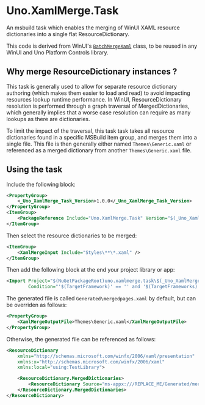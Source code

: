 # Uno.XamlMerge.Task
An msbuild task which enables the merging of WinUI XAML resource dictionaries into a single flat ResourceDictionary.

This code is derived from WinUI's [`BatchMergeXaml`](https://github.com/microsoft/microsoft-ui-xaml/blob/a1ace7957abc19bce86141203560e15a737ccac7/tools/CustomTasks/BatchMergeXaml.cs) class, to be reused in any WinUI and Uno Platform Controls library.

## Why merge ResourceDictionary instances ?
This task is generally used to allow for separate resource dictionary authoring (which makes them easier to load and read) to avoid impacting resources lookup runtime performance. In WinUI, ResourceDictionary resolution is performed through a graph traversal of MergedDictionaries, which generally implies that a worse case resolution can require as many lookups as there are dictionaries.

To limit the impact of the traversal, this task task takes all resource dictionaries found in a specific MSBuild item group, and merges them into a single file. This file is then generally either named `Themes\Generic.xaml` or referenced as a merged dictionary from another `Themes\Generic.xaml` file.

## Using the task

Include the following block:

```xml
<PropertyGroup>
    <_Uno_XamlMerge_Task_Version>1.0.0</_Uno_XamlMerge_Task_Version>
</PropertyGroup>
<ItemGroup>
    <PackageReference Include="Uno.XamlMerge.Task" Version="$(_Uno_XamlMerge_Task_Version)" />
</ItemGroup>
```

Then select the resource dictionaries to be merged:
```xml
<ItemGroup>
    <XamlMergeInput Include="Styles\**\*.xaml" />
</ItemGroup>
```

Then add the following block at the end your project library or app:

```xml
<Import Project="$(NuGetPackageRoot)uno.xamlmerge.task\$(_Uno_XamlMerge_Task_Version)\build\Uno.XamlMerge.Task.targets"
        Condition="'$(TargetFramework)' == '' and '$(TargetFrameworks)'!='' and exists('$(NuGetPackageRoot)\uno.xamlmerge.task\$(_Uno_XamlMerge_Task_Version)')" />
```

The generated file is called `Generated\mergedpages.xaml` by default, but can be overriden as follows:

```xml
<PropertyGroup>
    <XamlMergeOutputFile>Themes\Generic.xaml</XamlMergeOutputFile>
</PropertyGroup>
```
Otherwise, the generated file can be referenced as follows:
```xml
<ResourceDictionary
    xmlns="http://schemas.microsoft.com/winfx/2006/xaml/presentation"
    xmlns:x="http://schemas.microsoft.com/winfx/2006/xaml"
    xmlns:local="using:TestLibrary">

	<ResourceDictionary.MergedDictionaries>
		<ResourceDictionary Source="ms-appx:///REPLACE_ME/Generated/mergedpages.xaml" />
	</ResourceDictionary.MergedDictionaries>
</ResourceDictionary>
```